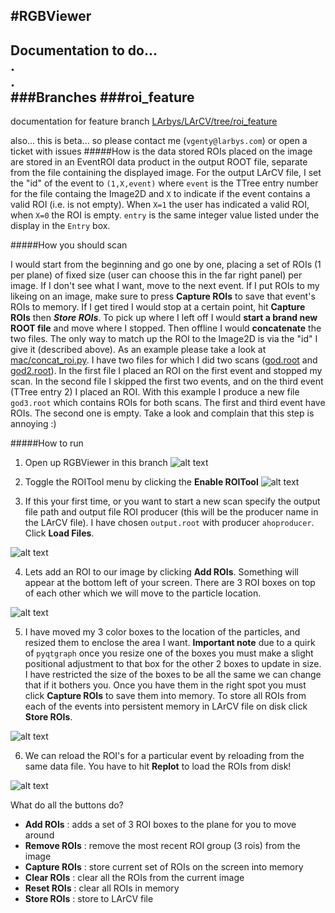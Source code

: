 #RGBViewer
------
Documentation to do...  
.  
.  
###Branches
###roi_feature 
------
documentation for feature branch [LArbys/LArCV/tree/roi_feature](https://github.com/LArbys/LArCV/tree/roi_feature)

also... this is beta... so please contact me (`vgenty@larbys.com`) or open a ticket with issues 
#####How is the data stored
ROIs placed on the image are stored in an EventROI data product in the output ROOT file, separate from the file containing the displayed image. For the output LArCV file, I set the "id" of the event to `(1,X,event)` where `event` is the TTree entry number for the file containg the Image2D and `X` to indicate if the event contains a valid ROI (i.e. is not empty). When `X=1` the user has indicated a valid ROI, when `X=0` the ROI is empty. `entry` is the same integer value listed under the display in the `Entry` box. 

#####How you should scan

I would start from the beginning and go one by one, placing a set of ROIs (1 per plane) of fixed size (user can choose this in the far right panel) per image. If I don't see what I want, move to the next event. If I put ROIs to my likeing on an image, make sure to press **Capture ROIs** to save that event's ROIs to memory. If I get tired I would stop at a certain point, hit **Capture ROIs** then ***Store ROIs***. To pick up where I left off I would **start a brand new ROOT file** and move where I stopped. Then offline I would **concatenate** the two files. The only way to match up the ROI to the Image2D is via the "id" I give it (described above). As an example please take a look at [mac/concat_roi.py](https://github.com/LArbys/LArCV/blob/roi_feature/mac/mac/concat_roi.py). I have two files for which I did two scans ([god.root](http://www.nevis.columbia.edu/~vgenty/public/god.root) and [god2.root](http://www.nevis.columbia.edu/~vgenty/public/god2.root)). In the first file I placed an ROI on the first event and stopped my scan. In the second file I skipped the first two events, and on the third event (TTree entry 2) I placed an ROI. With this example I produce a new file `god3.root` which contains ROIs for both scans. The first and third event have ROIs. The second one is empty. Take a look and complain that this step is annoying :)


#####How to run
1. Open up RGBViewer in this branch
![alt text](http://www.nevis.columbia.edu/~vgenty/public/_____1.png "1")

2. Toggle the ROITool menu by clicking the **Enable ROITool**
![alt text](http://www.nevis.columbia.edu/~vgenty/public/_____2.png "2")
 
3. If this your first time, or you want to start a new scan specify the output file path and output file ROI producer (this will be the producer name in the LArCV file). I have chosen `output.root` with producer `ahoproducer`. Click **Load Files**.

![alt text](http://www.nevis.columbia.edu/~vgenty/public/_____3.png "3")

4. Lets add an ROI to our image by clicking **Add ROIs**. Something will appear at the bottom left of your screen. There are 3 ROI boxes on top of each other which we will move to the particle location.

![alt text](http://www.nevis.columbia.edu/~vgenty/public/_____4.png "4")

5. I have moved my 3 color boxes to the location of the particles, and resized them to enclose the area I want. **Important note** due to a quirk of `pyqtgraph` once you resize one of the boxes you must make a slight positional adjustment to that box for the other 2 boxes to update in size. I have restricted the size of the boxes to be all the same we can change that if it bothers you. Once you have them in the right spot you must click **Capture ROIs** to save them into memory. To store all ROIs from each of the events into persistent memory in LArCV file on disk click **Store ROIs**.

![alt text](http://www.nevis.columbia.edu/~vgenty/public/_____5.png "5")

6. We can reload the ROI's for a particular event by reloading from the same data file. You have to hit **Replot** to load the ROIs from disk!

![alt text](http://www.nevis.columbia.edu/~vgenty/public/_____6.png "6")


What do all the buttons do?

* **Add ROIs** : adds a set of 3 ROI boxes to the plane for you to move around
* **Remove ROIs** : remove the most recent ROI group (3 rois) from the image
* **Capture ROIs** : store current set of ROIs on the screen into memory
* **Clear ROIs** : clear all the ROIs from the current image
* **Reset ROIs** : clear all ROIs in memory
* **Store ROIs** : store to LArCV file
